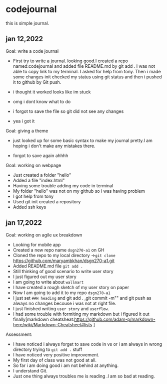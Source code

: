 # codejournal
this is simple journal.

## jan 12,2022
Goal: write a code journal
* First try to write a journal. looking good.I created a repo named:codejournal and added file README.md by git add . I was not able to copy link to my terminal. I asked for help from tony. Then i made some changes init checked my status  using git status and then i pushed it to github by Git push.

* i thought it worked looks like im stuck
* omg i dont know what to do
* i forgot to save the file so git did not see any changes
* yea i got it

Goal: giving a theme 
* just looked up for some basic syntax to make my journal pretty.I am hoping i don't make any mistakes there.

* forgot to save again ahhhh

Goal: working on webpage

* Just created a folder "hello"
* Added a file "index.html"
* Having some trouble adding my code in terminal
* My folder "hello" was not on my github so i was having problem
* I got help from tony
* Used git init created a repository
* Added ssh keys
## jan 17,2022
Goal: working on agile ux breakdown

* Looking for mobile app
* Created a new repo name `dsgn270-a1` on GH
* Cloned the repo to my local directory ->`git clone` https://github.com/maryambkhan/dsgn270-a1.git
* Added README.md file `git add .`
* Still thinking of good scenario to write user story
* I just figured out my user story
* I am going to write about `wallmart`
* I have created a rough sketch of my user story on paper
* Now I am going to add it to my repo `dsgn270-a1` 
* I just set `##H heading` and git add . ,git commit -m"" and git push as always no changes becouse i was not at right file.
*  I just finished writing `user story` and `userflow`.
* I had some trouble with formiting my markdown but i figured it out finally[markdown cheatsheat:https://github.com/adam-p/markdown-here/wiki/Markdown-Cheatsheet#lists ]


Assessment:

* I have noticed i always forget to save code in vs
or i am always in wrong directory trying to `git add .` stuff
* I have noticed very positive improvement.
* My first day of class was not good at all.
* So far i am doing good i am not behind at anything.
* I understand Git.
* Just one thing always troubles me is reading .I am so bad at reading.




